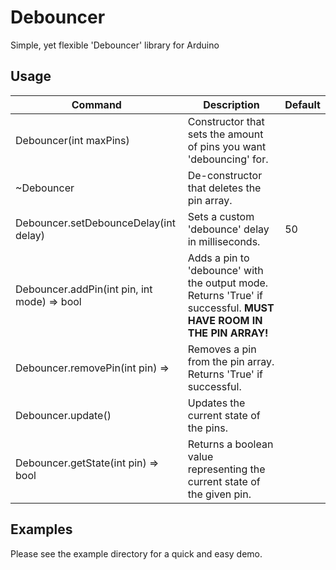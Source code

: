# Debouncer
Simple, yet flexible 'Debouncer' library for Arduino

## Usage
| Command                                     | Description                                                                                                       | Default |
|---------------------------------------------|-------------------------------------------------------------------------------------------------------------------|---------|
|            Debouncer(int maxPins)           | Constructor that sets the amount of pins you want 'debouncing' for.                                               |         |
|                  ~Debouncer                 | De-constructor that deletes the pin array.                                                                        |         |
|    Debouncer.setDebounceDelay(int delay)    | Sets a custom 'debounce' delay in milliseconds.                                                                   | 50      |
| Debouncer.addPin(int pin, int mode) => bool | Adds a pin to 'debounce' with the output mode. Returns 'True' if successful. **MUST HAVE ROOM IN THE PIN ARRAY!** |         |
|       Debouncer.removePin(int pin) =>       | Removes a pin from the pin array. Returns 'True' if successful.                                                   |         |
|              Debouncer.update()             | Updates the current state of the pins.                                                                            |         |
|     Debouncer.getState(int pin) => bool     | Returns a boolean value representing the current state of the given pin.                                          |         |

## Examples
Please see the example directory for a quick and easy demo.
